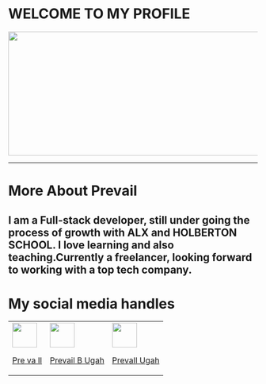 # **WELCOME TO MY PROFILE**

<span style="border-radius:15px" text-align="center">
<img src="https://user-images.githubusercontent.com/117872283/216711425-d91ca6da-0b4d-4284-a265-ddcf0e385422.gif" width="600px" height="250px">
</span>


___
# More About Prevail
## I am a Full-stack developer, still under going the process of growth with **ALX** and **HOLBERTON SCHOOL**. I love learning and also teaching.Currently a freelancer, looking forward to working with a top tech company.
# My social media handles
<table>
<tr>
<td>
<a href="https://www.facebook.com/prevail.ugah"><img src="https://user-images.githubusercontent.com/117872283/216627520-39d4cbab-91af-4293-841f-da48165ae7f3.png" width="50px" height="50px"><p>Pre va Il</p></a>
</td>
<td>
<a href="https://twitter.com/prevail_ugah"><img src="https://user-images.githubusercontent.com/117872283/216627371-9e5eded6-89c7-4a12-af7c-8fe3170fc4f1.png" width="50px" height="50px" style="padding-left;15px;"><p>Prevail B Ugah</p></a>
</td>
<td>
<a href="https://www.linkedin.com/in/prevail-b-ugah-3aa845263"><img src="https://user-images.githubusercontent.com/117872283/216627186-f04f0b98-68e8-4688-a70a-e64fc9fc80d0.png" width="50px" height="50px" style="padding-left;15px;"><p>PrevaIl Ugah</p></a>
</td>
</tr>

</table>













